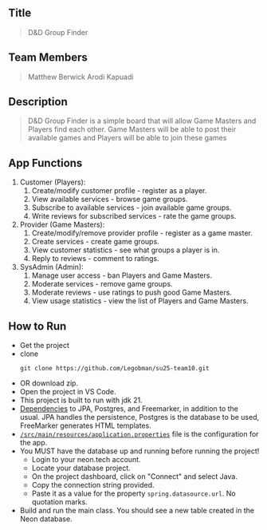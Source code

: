 ## Title
> D&D Group Finder

## Team Members
> Matthew Berwick
> Arodi Kapuadi

## Description 
> D&D Group Finder is a simple board that will allow Game Masters and Players find each other. Game Masters will be able to post their available games and Players will be able to join these games

## App Functions
1. Customer (Players):
    1. Create/modify customer profile - register as a player.
    2. View available services - browse game groups.
    3. Subscribe to available services - join available game groups.
    4. Write reviews for subscribed services - rate the game groups.
2. Provider (Game Masters):
    1. Create/modify/remove provider profile - register as a game master.
    2. Create services - create game groups.
    3. View customer statistics - see what groups a player is in.
    4. Reply to reviews - comment to ratings.
3. SysAdmin (Admin):
    1. Manage user access - ban Players and Game Masters.
    2. Moderate services - remove game groups.
    3. Moderate reviews - use ratings to push good Game Masters.
    4. View usage statistics - view the list of Players and Game Masters.

## How to Run
- Get the project
- clone
    ```
    git clone https://github.com/Legobman/su25-team10.git
    ```
- OR download zip.
- Open the project in VS Code.
- This project is built to run with jdk 21.
- [Dependencies](https://github.com/Legobman/su25-team10/blob/88bb712899067431aad32d380f6bc84ab1197c8b/backend-api/pom.xml#32) to JPA, Postgres, and Freemarker, in addition to the usual. JPA handles the persistence, Postgres is the database to be used, FreeMarker generates HTML templates.
- [`/src/main/resources/application.properties`](https://github.com/Legobman/su25-team10/blob/88bb712899067431aad32d380f6bc84ab1197c8b/backend-api/src/main/resources/application.properties) file  is the configuration for the app.
- You MUST have the database up and running before running the project!
    - Login to your neon.tech account.
    - Locate your database project.
    - On the project dashboard, click on "Connect" and select Java.
    - Copy the connection string provided.
    - Paste it as a value for the property `spring.datasource.url`. No quotation marks.
- Build and run the main class. You should see a new table created in the Neon database.